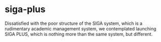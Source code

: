 # siga-plus
Dissatisfied with the poor structure of the SIGA system, which is a rudimentary academic management system, we contemplated launching SIGA PLUS, which is nothing more than the same system, but different.
